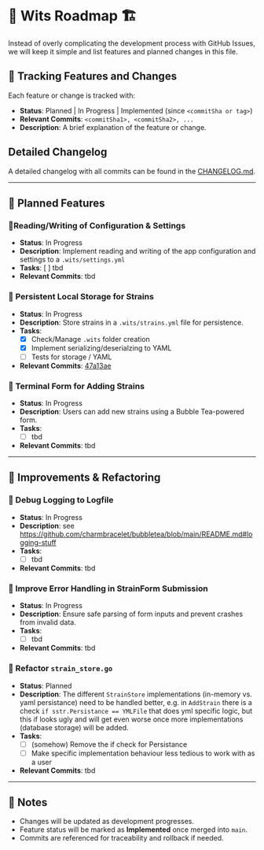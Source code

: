 # 🥦 Wits Roadmap 🏗️

Instead of overly complicating the development process with GitHub Issues,
we will keep it simple and list features and planned changes in this file.

## 🚀 Tracking Features and Changes

Each feature or change is tracked with:

- **Status**: Planned | In Progress | Implemented (since `<commitSha or tag>`)
- **Relevant Commits**: `<commitSha1>, <commitSha2>, ...`
- **Description**: A brief explanation of the feature or change.

## Detailed Changelog

A detailed changelog with all commits can be found in the [CHANGELOG.md](./CHANGELOG.md).

---

## 📌 Planned Features

### 🔹Reading/Writing of Configuration & Settings

- **Status**: In Progress
- **Description**: Implement reading and writing of the app configuration and settings to a `.wits/settings.yml`
- **Tasks**:
  [ ] tbd
- **Relevant Commits**: tbd

### 🔹 Persistent Local Storage for Strains

- **Status**: In Progress
- **Description**: Store strains in a `.wits/strains.yml` file for persistence.
- **Tasks**:
  - [x] Check/Manage `.wits` folder creation
  - [x] Implement serializing/deserialzing to YAML
  - [ ] Tests for storage / YAML
- **Relevant Commits**: [47a13ae](https://github.com/TheDonDope/wits-tui/commit/47a13aef4390fdae6fcebb13c57ef01207bfecf1)

### 🔹 Terminal Form for Adding Strains

- **Status**: In Progress
- **Description**: Users can add new strains using a Bubble Tea-powered form.
- **Tasks**:
  - [ ] tbd
- **Relevant Commits**: tbd

---

## 🔧 Improvements & Refactoring

### 🔹 Debug Logging to Logfile

- **Status**: In Progress
- **Description**: see <https://github.com/charmbracelet/bubbletea/blob/main/README.md#logging-stuff>
- **Tasks**:
  - [ ] tbd
- **Relevant Commits**: tbd

### 🔹 Improve Error Handling in StrainForm Submission

- **Status**: In Progress
- **Description**: Ensure safe parsing of form inputs and prevent crashes from invalid data.
- **Tasks**:
  - [ ] tbd
- **Relevant Commits**: tbd

### 🔹 Refactor `strain_store.go`

- **Status**: Planned
- **Description**: The different `StrainStore` implementations (in-memory vs. yaml persistance) need to be handled better, e.g. in `AddStrain` there is a check `if sstr.Persistance == YMLFile` that does yml specific logic, but this if looks ugly and will get even worse once more implementations (database storage) will be added.
- **Tasks**:
  - [ ] (somehow) Remove the if check for Persistance
  - [ ] Make specific implementation behaviour less tedious to work with as a user
- **Relevant Commits**: tbd

---

## 📜 Notes

- Changes will be updated as development progresses.
- Feature status will be marked as **Implemented** once merged into `main`.
- Commits are referenced for traceability and rollback if needed.
